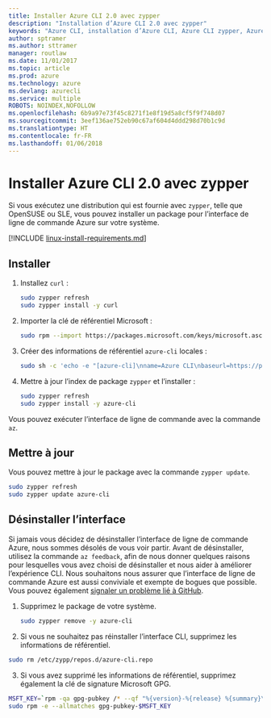 ```yaml
---
title: Installer Azure CLI 2.0 avec zypper
description: "Installation d’Azure CLI 2.0 avec zypper"
keywords: "Azure CLI, installation d’Azure CLI, Azure CLI zypper, Azure CLI opensuse, Azure CLI sle"
author: sptramer
ms.author: sttramer
manager: routlaw
ms.date: 11/01/2017
ms.topic: article
ms.prod: azure
ms.technology: azure
ms.devlang: azurecli
ms.service: multiple
ROBOTS: NOINDEX,NOFOLLOW
ms.openlocfilehash: 6b9a97e73f45c8271f1e8f19d5a8cf5f9f748d07
ms.sourcegitcommit: 3eef136ae752eb90c67af604d4ddd298d70b1c9d
ms.translationtype: HT
ms.contentlocale: fr-FR
ms.lasthandoff: 01/06/2018
---
```

# <a name="install-azure-cli-20-with-zypper"></a>Installer Azure CLI 2.0 avec zypper

Si vous exécutez une distribution qui est fournie avec `zypper`, telle que OpenSUSE ou SLE, vous pouvez installer un package pour l’interface de ligne de commande Azure sur votre système.

[!INCLUDE [linux-install-requirements.md](includes/linux-install-requirements.md)]

## <a name="install"></a>Installer

1. Installez `curl` :

   ```bash
   sudo zypper refresh
   sudo zypper install -y curl
   ```

2. Importer la clé de référentiel Microsoft :

   ```bash
   sudo rpm --import https://packages.microsoft.com/keys/microsoft.asc
   ```

3. Créer des informations de référentiel `azure-cli` locales :

   ```bash
   sudo sh -c 'echo -e "[azure-cli]\nname=Azure CLI\nbaseurl=https://packages.microsoft.com/yumrepos/azure-cli\nenabled=1\ntype=rpm-md\ngpgcheck=1\ngpgkey=https://packages.microsoft.com/keys/microsoft.asc" > /etc/zypp/repos.d/azure-cli.repo'
   ```

4. Mettre à jour l’index de package `zypper` et l’installer :

   ```bash
   sudo zypper refresh
   sudo zypper install -y azure-cli
   ```

Vous pouvez exécuter l’interface de ligne de commande avec la commande `az`.

## <a name="update"></a>Mettre à jour

Vous pouvez mettre à jour le package avec la commande `zypper update`.

```bash
sudo zypper refresh
sudo zypper update azure-cli
```

## <a name="uninstall"></a>Désinstaller l’interface

Si jamais vous décidez de désinstaller l’interface de ligne de commande Azure, nous sommes désolés de vous voir partir. Avant de désinstaller, utilisez la commande `az feedback`, afin de nous donner quelques raisons pour lesquelles vous avez choisi de désinstaller et nous aider à améliorer l’expérience CLI. Nous souhaitons nous assurer que l’interface de ligne de commande Azure est aussi conviviale et exempte de bogues que possible. Vous pouvez également [signaler un problème lié à GitHub](https://github.com/Azure/azure-cli/issues).

1. Supprimez le package de votre système.

    ```bash
    sudo zypper remove -y azure-cli
    ```

2. Si vous ne souhaitez pas réinstaller l’interface CLI, supprimez les informations de référentiel.

  ```bash
  sudo rm /etc/zypp/repos.d/azure-cli.repo
  ```

3. Si vous avez supprimé les informations de référentiel, supprimez également la clé de signature Microsoft GPG.

  ```bash
  MSFT_KEY=`rpm -qa gpg-pubkey /* --qf "%{version}-%{release} %{summary}\n" | grep Microsoft | awk '{print $1}'`
  sudo rpm -e --allmatches gpg-pubkey-$MSFT_KEY
  ```

